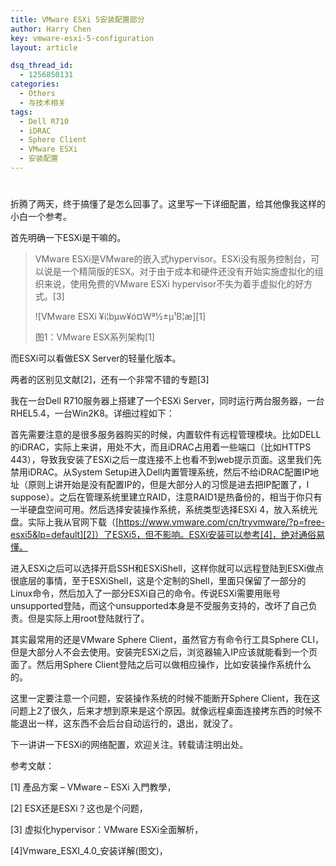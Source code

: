 ```yaml
---
title: VMware ESXi 5安装配置部分
author: Harry Chen
key: vmware-esxi-5-configuration
layout: article

dsq_thread_id:
  - 1256850131
categories:
  - Others
  - 与技术相关
tags:
  - Dell R710
  - iDRAC
  - Sphere Client
  - VMware ESXi
  - 安装配置
---
```

# 

  折腾了两天，终于搞懂了是怎么回事了。这里写一下详细配置，给其他像我这样的小白一个参考。

  首先明确一下ESXi是干嘛的。

> VMware ESXi是VMware的嵌入式hypervisor。ESXi没有服务控制台，可以说是一个精简版的ESX。对于由于成本和硬件还没有开始实施虚拟化的组织来说，使用免费的VMware ESXi hypervisor不失为着手虚拟化的好方式。[3]
>
> ![VMware ESXi ¥i¦bµw¥ó¤Wª½±µ¹B¦æ][1]
>
> 图1：VMware ESX系列架构[1]

  而ESXi可以看做ESX Server的轻量化版本。

  两者的区别见文献[2]，还有一个非常不错的专题[3]

  我在一台Dell R710服务器上搭建了一个ESXi Server，同时运行两台服务器，一台RHEL5.4，一台Win2K8。详细过程如下：

  首先需要注意的是很多服务器购买的时候，内置软件有远程管理模块。比如DELL的iDRAC，实际上来讲，用处不大，而且iDRAC占用着一些端口（比如HTTPS 443），导致我安装了ESXi之后一度连接不上也看不到web提示页面。这里我们先禁用iDRAC。从System Setup进入Dell内置管理系统，然后不给iDRAC配置IP地址（原则上讲开始是没有配置IP的，但是大部分人的习惯是进去把IP配置了，I suppose）。之后在管理系统里建立RAID，注意RAID1是热备份的，相当于你只有一半硬盘空间可用。然后选择安装操作系统，系统类型选择ESXi 4，放入系统光盘。实际上我从官网下载（[https://www.vmware.com/cn/tryvmware/?p=free-esxi5&lp=default][2]）了ESXi5，但不影响。ESXi安装可以参考[4]，绝对通俗易懂。

  进入ESXi之后可以选择开启SSH和ESXiShell，这样你就可以远程登陆到ESXi做点很底层的事情，至于ESXiShell，这是个定制的Shell，里面只保留了一部分的Linux命令，然后加入了一部分ESXi自己的命令。传说ESXi需要用账号unsupported登陆，而这个unsupported本身是不受服务支持的，改坏了自己负责。但是实际上用root登陆就行了。

  其实最常用的还是VMware Sphere Client，虽然官方有命令行工具Sphere CLI，但是大部分人不会去使用。安装完ESXi之后，浏览器输入IP应该就能看到一个页面了。然后用Sphere Client登陆之后可以做相应操作，比如安装操作系统什么的。

  这里一定要注意一个问题，安装操作系统的时候不能断开Sphere Client，我在这问题上2了很久，后来才想到原来是这个原因。就像远程桌面连接拷东西的时候不能退出一样，这东西不会后台自动运行的，退出，就没了。

  下一讲讲一下ESXi的网络配置，欢迎关注。转载请注明出处。

参考文献：

[1] 產品方案 – VMware – ESXi 入門教學，


[2] ESX还是ESXi？这也是个问题，


[3] 虚拟化hypervisor：VMware ESXi全面解析，


[4]Vmware_ESXI_4.0_安装详解(图文)，

